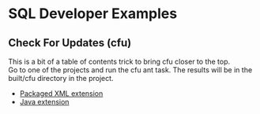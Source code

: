 # SQL Developer Examples
## Check For Updates (cfu)
This is a bit of a table of contents trick to bring cfu closer to the top.  
Go to one of the projects and run the cfu ant task. The results will be in the built/cfu directory in the project.  
* [Packaged XML extension](../xml/packaged)
* [Java extension](../java/DependencyExample)
